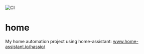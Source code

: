 ![CI](https://github.com/jgrycz/home/workflows/CI/badge.svg)
# home
My home automation project using home-assistant: www.home-assistant.io/hassio/
